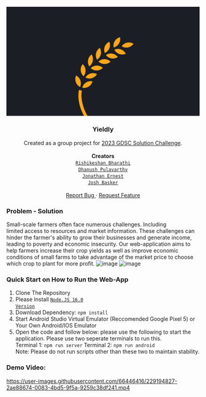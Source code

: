 <p>
  <a href="https://github.com/DPulavarthy/Yieldly" target="_blank">
    <img src="assets/readme.png" alt="Logo">
  </a>

  <h3 align="center">  Yieldly  </h3>
  <p align="center">
    Created as a group project for <a href="https://developers.google.com/community/gdsc-solution-challenge" target="_blank">2023 GDSC Solution Challenge</a>.
    <br />
    <br />
    <strong> Creators </strong>
    <br />
    <code><a href="https://github.com/redanzo">Rishikeshan Bharathi</a></code>
    <br />
    <code><a href="https://github.com/DPulavarthy">Dhanush Pulavarthy</a></code>
    <br />
    <code><a href="https://github.com/kjernest01">Jonathan Ernest</a></code>
    <br />
    <code><a href="https://github.com/JoshBasker">Josh Basker</a></code>
    <br />
    <br />
    <a href="https://github.com/DPulavarthy/Yieldly/issues"> Report Bug </a>
    ·
    <a href="https://github.com/DPulavarthy/Yieldly/issues"> Request Feature </a>
  </p>
</p>

### Problem - Solution
Small-scale farmers often face numerous challenges. Including limited access to resources and market information. These challenges can hinder the farmer's ability to grow their businesses and generate income, leading to poverty and economic insecurity.
Our web-application aims to help farmers increase their crop yields as well as improve economic conditions of small farms to take advantage of the market price to choose which crop to plant for more profit.
![image](https://user-images.githubusercontent.com/66446416/229208444-f7dd27db-2e05-4426-8173-fa458f84f921.png)
![image](https://user-images.githubusercontent.com/66446416/229208476-fdb0ebb5-5f10-48a0-84e9-0e2dabefd6f0.png)


### Quick Start on How to Run the Web-App

1. Clone The Repository
2. Please Install <code><a href="https://nodejs.org/en/blog/release/v16.16.0">Node.JS 16.0 Version</a></code>
2. Download Dependency: `npm install`
3. Start Android Studio Virtual Emulator (Reccomended Google Pixel 5) or Your Own Android/IOS Emulator
4. Open the code and follow below:
    please use the following to start the application. Please use two seperate terminals to run this.  
    Terminal 1: `npm run server`
    Terminal 2: `npm run android`  
    Note: Please do not run scripts other than these two to maintain stability.

### Demo Video:
https://user-images.githubusercontent.com/66446416/229194827-2ae88674-0083-4bd5-9f5a-9259c38df241.mp4
